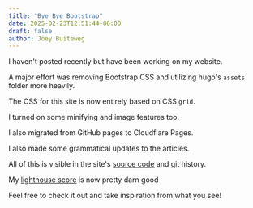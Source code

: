 ```yaml
---
title: "Bye Bye Bootstrap"
date: 2025-02-23T12:51:44-06:00
draft: false
author: Joey Buiteweg
---
```


I haven't posted recently but have been working on my website.

A major effort was removing Bootstrap CSS and utilizing hugo's `assets` folder more heavily.

The CSS for this site is now entirely based on CSS `grid`. 

I turned on some minifying and image features too.

I also migrated from GitHub pages to Cloudflare Pages.

I also made some grammatical updates to the articles.

All of this is visible in the site's [source code](https://github.com/joebb97/joebb-website-source) and git history.

My [lighthouse score](https://pagespeed.web.dev/analysis/https-joeybuiteweg-com/i39zf24dxy?form_factor=mobile) is now pretty darn good

Feel free to check it out and take inspiration from what you see!
